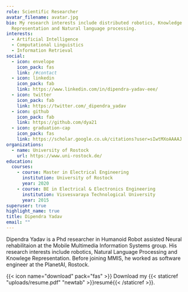 ```yaml
---
role: Scientific Researcher
avatar_filename: avatar.jpg
bio: My research interests include distributed robotics, Knowledge
  Representation and Natural language processing.
interests:
  - Artificial Intelligence
  - Computational Linguistics
  - Information Retrieval
social:
  - icon: envelope
    icon_pack: fas
    link: /#contact
  - icon: linkedin
    icon_pack: fab
    link: https://www.linkedin.com/in/dipendra-yadav-eee/
  - icon: twitter
    icon_pack: fab
    link: https://twitter.com/_dipendra_yadav
  - icon: github
    icon_pack: fab
    link: https://github.com/dya21
  - icon: graduation-cap
    icon_pack: fas
    link: https://scholar.google.co.uk/citations?user=sIwtMXoAAAAJ
organizations:
  - name: University of Rostock
    url: https://www.uni-rostock.de/
education:
  courses:
    - course: Master in Electrical Engineering
      institution: University of Rostock
      year: 2020
    - course: BE in Electrical & Electronics Engineering
      institution: Visvesvaraya Technological University
      year: 2015
superuser: true
highlight_name: true
title: Dipendra Yadav
email: ""
---
```

Dipendra Yadav is a Phd researcher in Humanoid Robot assisted Neural rehabilitaion  at the Mobile Multimedia Information Systems group. His research interests include robotics, Natural Language Processing and Knowlege Representation. Before joining MMIS, he worked as software engineer at the PlanetAI, Rostock.

{{< icon name="download" pack="fas" >}} Download my {{< staticref "uploads/resume.pdf" "newtab" >}}resumé{{< /staticref >}}.